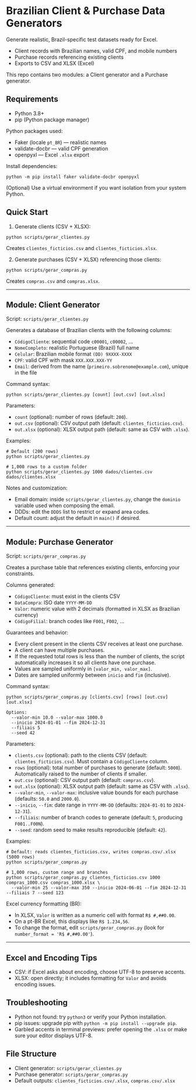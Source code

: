 # Brazilian Client & Purchase Data Generators

Generate realistic, Brazil-specific test datasets ready for Excel.

- Client records with Brazilian names, valid CPF, and mobile numbers
- Purchase records referencing existing clients
- Exports to CSV and XLSX (Excel)

This repo contains two modules: a Client generator and a Purchase generator.

## Requirements

- Python 3.8+
- pip (Python package manager)

Python packages used:
- Faker (locale `pt_BR`) — realistic names
- validate-docbr — valid CPF generation
- openpyxl — Excel `.xlsx` export

Install dependencies:
```
python -m pip install faker validate-docbr openpyxl
```
(Optional) Use a virtual environment if you want isolation from your system Python.

## Quick Start

1) Generate clients (CSV + XLSX):
```
python scripts/gerar_clientes.py
```
Creates `clientes_ficticios.csv` and `clientes_ficticios.xlsx`.

2) Generate purchases (CSV + XLSX) referencing those clients:
```
python scripts/gerar_compras.py
```
Creates `compras.csv` and `compras.xlsx`.

---

## Module: Client Generator

Script: `scripts/gerar_clientes.py`

Generates a database of Brazilian clients with the following columns:
- `CódigoCliente`: sequential code `c00001`, `c00002`, ...
- `NomeCompleto`: realistic Portuguese (Brazil) full name
- `Celular`: Brazilian mobile format `(DD) 9XXXX-XXXX`
- `CPF`: valid CPF with mask `XXX.XXX.XXX-YY`
- `Email`: derived from the name (`primeiro.sobrenome@example.com`), unique in the file

Command syntax:
```
python scripts/gerar_clientes.py [count] [out.csv] [out.xlsx]
```
Parameters:
- `count` (optional): number of rows (default: `200`).
- `out.csv` (optional): CSV output path (default: `clientes_ficticios.csv`).
- `out.xlsx` (optional): XLSX output path (default: same as CSV with `.xlsx`).

Examples:
```
# Default (200 rows)
python scripts/gerar_clientes.py

# 1,000 rows to a custom folder
python scripts/gerar_clientes.py 1000 dados/clientes.csv dados/clientes.xlsx
```

Notes and customization:
- Email domain: inside `scripts/gerar_clientes.py`, change the `dominio` variable used when composing the email.
- DDDs: edit the `DDDS` list to restrict or expand area codes.
- Default count: adjust the default in `main()` if desired.

---

## Module: Purchase Generator

Script: `scripts/gerar_compras.py`

Creates a purchase table that references existing clients, enforcing your constraints.

Columns generated:
- `CódigoCliente`: must exist in the clients CSV
- `DataCompra`: ISO date `YYYY-MM-DD`
- `Valor`: numeric value with 2 decimals (formatted in XLSX as Brazilian currency)
- `CódigoFilial`: branch codes like `F001`, `F002`, ...

Guarantees and behavior:
- Every client present in the clients CSV receives at least one purchase.
- A client can have multiple purchases.
- If the requested total rows is less than the number of clients, the script automatically increases it so all clients have one purchase.
- Values are sampled uniformly in `[valor_min, valor_max]`.
- Dates are sampled uniformly between `inicio` and `fim` (inclusive).

Command syntax:
```
python scripts/gerar_compras.py [clients.csv] [rows] [out.csv] [out.xlsx]

Options:
  --valor-min 10.0 --valor-max 1000.0
  --inicio 2024-01-01 --fim 2024-12-31
  --filiais 5
  --seed 42
```
Parameters:
- `clients.csv` (optional): path to the clients CSV (default: `clientes_ficticios.csv`). Must contain a `CódigoCliente` column.
- `rows` (optional): total number of purchases to generate (default: `5000`). Automatically raised to the number of clients if smaller.
- `out.csv` (optional): CSV output path (default: `compras.csv`).
- `out.xlsx` (optional): XLSX output path (default: same as CSV with `.xlsx`).
- `--valor-min`, `--valor-max`: inclusive value bounds for each purchase (defaults: `50.0` and `2000.0`).
- `--inicio`, `--fim`: date range in `YYYY-MM-DD` (defaults: `2024-01-01` to `2024-12-31`).
- `--filiais`: number of branch codes to generate (default: `5`, producing `F001..F00N`).
- `--seed`: random seed to make results reproducible (default: `42`).

Examples:
```
# Default: reads clientes_ficticios.csv, writes compras.csv/.xlsx (5000 rows)
python scripts/gerar_compras.py

# 1,000 rows, custom range and branches
python scripts/gerar_compras.py clientes_ficticios.csv 1000 compras_1000.csv compras_1000.xlsx \
  --valor-min 25 --valor-max 350 --inicio 2024-06-01 --fim 2024-12-31 --filiais 7 --seed 123
```

Excel currency formatting (BR):
- In XLSX, `Valor` is written as a numeric cell with format `R$ #,##0.00`.
- On a pt-BR Excel, this displays like `R$ 1.234,56`.
- To change the format, edit `scripts/gerar_compras.py` (look for `number_format = 'R$ #,##0.00'`).

---

## Excel and Encoding Tips

- CSV: if Excel asks about encoding, choose UTF-8 to preserve accents.
- XLSX: open directly; it includes formatting for `Valor` and avoids encoding issues.

## Troubleshooting

- Python not found: try `python3` or verify your Python installation.
- pip issues: upgrade pip with `python -m pip install --upgrade pip`.
- Garbled accents in terminal previews: prefer opening the `.xlsx` or make sure your editor displays UTF-8.

## File Structure

- Client generator: `scripts/gerar_clientes.py`
- Purchase generator: `scripts/gerar_compras.py`
- Default outputs: `clientes_ficticios.csv/.xlsx`, `compras.csv/.xlsx`
